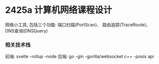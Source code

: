 # 2425a 计算机网络课程设计
网络小工具, 包括三个功能: 端口扫描(PortScan)、 路由追踪(TraceRoute)、 DNS查询(DNSQuery)

### 相关技术栈
前端: svelte -rollup -node
后端: go -gin -gorilla/websocket
     c++ -posix api